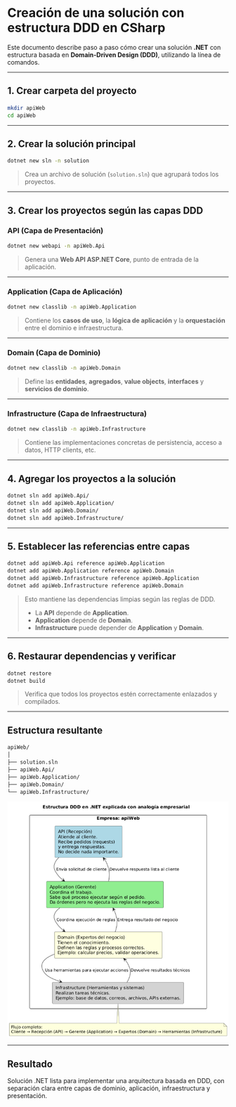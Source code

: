 # Creación de una solución con estructura DDD en CSharp

Este documento describe paso a paso cómo crear una solución **.NET** con estructura basada en **Domain-Driven Design (DDD)**, utilizando la línea de comandos.

---

## 1. Crear carpeta del proyecto

```bash
mkdir apiWeb
cd apiWeb
```

---

## 2. Crear la solución principal

```bash
dotnet new sln -n solution
```

> Crea un archivo de solución (`solution.sln`) que agrupará todos los proyectos.

---

## 3. Crear los proyectos según las capas DDD

### API (Capa de Presentación)

```bash
dotnet new webapi -n apiWeb.Api
```

> Genera una **Web API ASP.NET Core**, punto de entrada de la aplicación.

---

### Application (Capa de Aplicación)

```bash
dotnet new classlib -n apiWeb.Application
```

> Contiene los **casos de uso**, la **lógica de aplicación** y la **orquestación** entre el dominio e infraestructura.

---

### Domain (Capa de Dominio)

```bash
dotnet new classlib -n apiWeb.Domain
```

> Define las **entidades**, **agregados**, **value objects**, **interfaces** y **servicios de dominio**.

---

### Infrastructure (Capa de Infraestructura)

```bash
dotnet new classlib -n apiWeb.Infrastructure
```

> Contiene las implementaciones concretas de persistencia, acceso a datos, HTTP clients, etc.

---

## 4. Agregar los proyectos a la solución

```bash
dotnet sln add apiWeb.Api/
dotnet sln add apiWeb.Application/
dotnet sln add apiWeb.Domain/
dotnet sln add apiWeb.Infrastructure/
```

---

## 5. Establecer las referencias entre capas

```bash
dotnet add apiWeb.Api reference apiWeb.Application
dotnet add apiWeb.Application reference apiWeb.Domain
dotnet add apiWeb.Infrastructure reference apiWeb.Application
dotnet add apiWeb.Infrastructure reference apiWeb.Domain
```

> Esto mantiene las dependencias limpias según las reglas de DDD.
>
> - La **API** depende de **Application**.
> - **Application** depende de **Domain**.  
> - **Infrastructure** puede depender de **Application** y **Domain**.

---

## 6. Restaurar dependencias y verificar

```bash
dotnet restore
dotnet build
```

> Verifica que todos los proyectos estén correctamente enlazados y compilados.

---

## Estructura resultante

```bash
apiWeb/
│
├── solution.sln
├── apiWeb.Api/
├── apiWeb.Application/
├── apiWeb.Domain/
└── apiWeb.Infrastructure/
```

![Estructura de la solución DDD](docs/image.png)

---

## Resultado

Solución .NET lista para implementar una arquitectura basada en DDD, con separación clara entre capas de dominio, aplicación, infraestructura y presentación.
